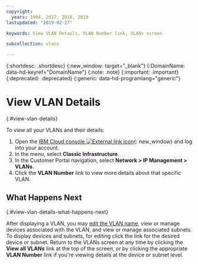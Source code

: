 ```yaml
---
copyright:
  years: 1994, 2017, 2018, 2019
lastupdated: "2019-02-27"

keywords: View VLAN Details, VLAN Number link, VLANs screen

subcollection: vlans

---
```


{:shortdesc: .shortdesc}
{:new_window: target="_blank"}
{:DomainName: data-hd-keyref="DomainName"}
{:note: .note}
{:important: .important}
{:deprecated: .deprecated}
{:generic: data-hd-programlang="generic"}

# View VLAN Details
{:#view-vlan-details}

To view all your VLANs and their details:

1. Open the [IBM Cloud console ![External link icon](../../icons/launch-glyph.svg "External link icon")](https://{DomainName}/){: new_window} and log into your account.
2. In the menu, select **Classic Infrastructure**.
3. In the Customer Portal navigation, select **Network > IP Management > VLANs**.
4. Click the **VLAN Number** link to view more details about that specific VLAN.

## What Happens Next
{:#view-vlan-details-what-happens-next}

After displaying a VLAN, you may [edit the VLAN name](/docs/infrastructure/vlans?topic=vlans-edit-vlan-name), view or manage devices associated with the VLAN, and view or manage associated subnets. To display devices and subnets, for editing click the link for the desired device or subnet. Return to the VLANs screen at any time by clicking the **View all VLANs** link at the top of the screen, or by clicking the appropriate **VLAN Number** link if you're viewing details at the device or subnet level.
